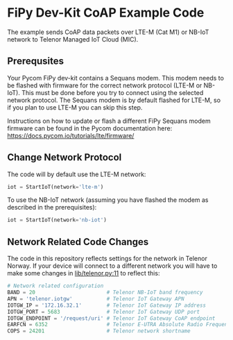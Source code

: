 # FiPy Dev-Kit CoAP Example Code

The example sends CoAP data packets over LTE-M (Cat M1) or NB-IoT network to Telenor Managed IoT Cloud (MIC).

## Prerequsites

Your Pycom FiPy dev-kit contains a Sequans modem. This modem needs to be flashed with firmware for the correct network protocol (LTE-M or NB-IoT). This must be done before you try to connect using the selected network protocol. The Sequans modem is by default flashed for LTE-M, so if you plan to use LTE-M you can skip this step.

Instructions on how to update or flash a different FiPy Sequans modem firmware can be found in the Pycom documentation here: https://docs.pycom.io/tutorials/lte/firmware/

## Change Network Protocol

The code will by default use the LTE-M network:

``` python
iot = StartIoT(network='lte-m')
```

To use the NB-IoT network (assuming you have flashed the modem as described in the prerequisites):

``` python
iot = StartIoT(network='nb-iot')
```

## Network Related Code Changes

The code in this repository reflects settings for the network in Telenor Norway. If your device will connect to a different network you will have to make some changes in [lib/telenor.py:11](./lib/telenor.py#L11) to reflect this:

``` python
# Network related configuration
BAND = 20                       # Telenor NB-IoT band frequency
APN = 'telenor.iotgw'           # Telenor IoT Gateway APN
IOTGW_IP = '172.16.32.1'        # Telenor IoT Gateway IP address
IOTGW_PORT = 5683               # Telenor IoT Gateway UDP port
IOTGW_ENDPOINT = '/request/uri' # Telenor IoT Gateway CoAP endpoint
EARFCN = 6352                   # Telenor E-UTRA Absolute Radio Frequency Channel Number
COPS = 24201                    # Telenor network shortname
```
